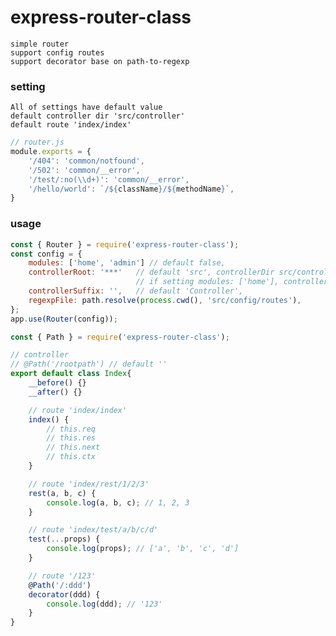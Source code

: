 # express-router-class

    simple router
    support config routes
    support decorator base on path-to-regexp

### setting

    All of settings have default value
    default controller dir 'src/controller'
    default route 'index/index'

```js
// router.js
module.exports = {
    '/404': 'common/notfound',
    '/502': 'common/__error',
    '/test/:no(\\d+)': 'common/__error',
    '/hello/world': `/${className}/${methodName}`,
}
```

### usage
```js
const { Router } = require('express-router-class');
const config = {
    modules: ['home', 'admin'] // default false,
    controllerRoot: '***'   // default 'src', controllerDir src/controller
                            // if setting modules: ['home'], controllerDir will transform to ['src/home/controller']
    controllerSuffix: '',   // default 'Controller',
    regexpFile: path.resolve(process.cwd(), 'src/config/routes'),       // default null,
};
app.use(Router(config));
```

```js
const { Path } = require('express-router-class');

// controller
// @Path('/rootpath') // default ''
export default class Index{
    __before() {}
    __after() {}

    // route 'index/index'
    index() {
        // this.req
        // this.res
        // this.next
        // this.ctx
    }

    // route 'index/rest/1/2/3'
    rest(a, b, c) {
        console.log(a, b, c); // 1, 2, 3
    }

    // route 'index/test/a/b/c/d'
    test(...props) {
        console.log(props); // ['a', 'b', 'c', 'd']
    }

    // route '/123'
    @Path('/:ddd')
    decorator(ddd) {
        console.log(ddd); // '123'
    }
}
```
